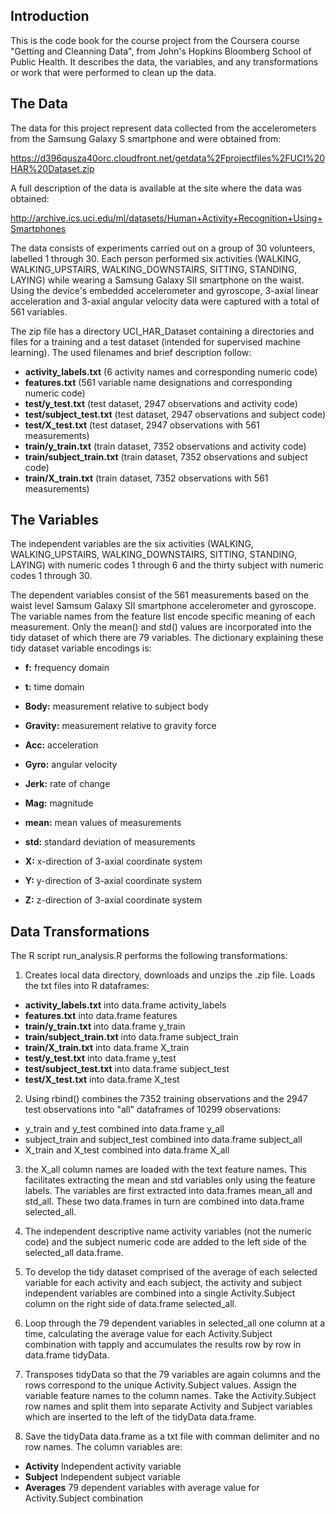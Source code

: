 ## Introduction

This is the code book for the course project from the Coursera course "Getting and Cleanning Data", from John's Hopkins Bloomberg School of Public Health.  It describes the data, the variables, and any transformations or work that were performed to clean up the data.

## The Data

The data for this project represent data collected from the accelerometers from the Samsung Galaxy S smartphone and were obtained from:

https://d396qusza40orc.cloudfront.net/getdata%2Fprojectfiles%2FUCI%20HAR%20Dataset.zip 

A full description of the data is available at the site where the data was obtained:

http://archive.ics.uci.edu/ml/datasets/Human+Activity+Recognition+Using+Smartphones

The data consists of experiments carried out on a group of 30 volunteers, labelled 1 through 30.  Each person performed six activities (WALKING, WALKING_UPSTAIRS, WALKING_DOWNSTAIRS, SITTING, STANDING, LAYING) while wearing a Samsung Galaxy SII smartphone on the waist.  Using the device's embedded accelerometer and gyroscope, 3-axial linear acceleration and 3-axial angular velocity data were captured with a total of 561 variables.

The zip file has a directory UCI_HAR_Dataset containing a directories and files for a training and a test dataset (intended for supervised machine learning).  The used  filenames and brief description follow:

* <b>activity_labels.txt</b> (6 activity names and corresponding numeric code)
* <b>features.txt</b> (561 variable name designations and corresponding numeric code)
* <b>test/y_test.txt</b> (test dataset, 2947 observations and activity code)
* <b>test/subject_test.txt</b> (test dataset, 2947 observations and subject code)
* <b>test/X_test.txt</b> (test dataset, 2947 observations with 561 measurements)
* <b>train/y_train.txt</b> (train dataset, 7352 observations and activity code)
* <b>train/subject_train.txt</b> (train dataset, 7352 observations and subject code)
* <b>train/X_train.txt</b> (train dataset, 7352 observations with 561 measurements)

## The Variables

The independent variables are the six activities (WALKING, WALKING_UPSTAIRS, WALKING_DOWNSTAIRS, SITTING, STANDING, LAYING) with numeric codes 1 through 6 and the thirty subject with numeric codes 1 through 30.  

The dependent variables consist of the 561 measurements based on the waist level Samsum Galaxy SII smartphone accelerometer and gyroscope.  The variable names from the feature list encode specific meaning of each measurement.  Only the mean() and std() values are incorporated into the tidy dataset of which there are 79 variables.  The dictionary explaining these tidy dataset variable encodings is:

* <b>f:</b> frequency domain
* <b>t:</b> time domain

* <b>Body:</b> measurement relative to subject body
* <b>Gravity:</b> measurement relative to gravity force

* <b>Acc:</b> acceleration
* <b>Gyro:</b> angular velocity

* <b>Jerk:</b> rate of change
* <b>Mag:</b> magnitude

* <b>mean:</b> mean values of measurements
* <b>std:</b> standard deviation of measurements

* <b>X:</b> x-direction of 3-axial coordinate system
* <b>Y:</b> y-direction of 3-axial coordinate system
* <b>Z:</b> z-direction of 3-axial coordinate system

## Data Transformations

The R script run_analysis.R performs the following transformations:

1) Creates local data directory, downloads and unzips the .zip file.  Loads the txt files into R dataframes:

* <b>activity_labels.txt</b> into data.frame activity_labels 
* <b>features.txt</b> into data.frame features
* <b>train/y_train.txt</b> into data.frame y_train
* <b>train/subject_train.txt</b> into data.frame subject_train
* <b>train/X_train.txt</b> into data.frame X_train
* <b>test/y_test.txt</b> into data.frame y_test 
* <b>test/subject_test.txt</b> into data.frame subject_test
* <b>test/X_test.txt</b> into data.frame X_test

2) Using rbind() combines the 7352 training observations and the 2947 test observations into "all" dataframes of 10299 observations:

* y_train and y_test combined into data.frame y_all
* subject_train and subject_test combined into data.frame subject_all
* X_train and X_test combined into data.frame X_all

3) the X_all column names are loaded with the text feature names.  This facilitates extracting the mean and std variables only using the feature labels.  The variables are first extracted into data.frames mean_all and std_all.  These two data.frames in turn are combined into data.frame selected_all.

4) The independent descriptive name activity variables (not the numeric code) and the subject numeric code are added to the left side of the selected_all data.frame.   

5) To develop the tidy dataset comprised of the average of each selected variable for each activity and each subject, the activity and subject independent variables are combined into a single Activity.Subject column on the right side of data.frame selected_all. 

6) Loop through the 79 dependent variables in selected_all one column at a time, calculating the average value for each Activity.Subject combination with tapply and accumulates the results row by row in data.frame tidyData.

7) Transposes tidyData so that the 79 variables are again columns and the rows correspond to the unique Activity.Subject values.  Assign the variable feature names to the column names.  Take the Activity.Subject row names and split them into separate Activity and Subject variables which are inserted to the left of the tidyData data.frame.

8) Save the tidyData data.frame as a txt file with comman delimiter and no row names.  The column variables are:

* <b>Activity</b> Independent activity variable
* <b>Subject</b> Independent subject variable
* <b>Averages</b> 79 dependent variables with average value for Activity.Subject combination